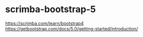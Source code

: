 # scrimba-bootstrap-5
https://scrimba.com/learn/bootstrap4<br />
https://getbootstrap.com/docs/5.0/getting-started/introduction/
